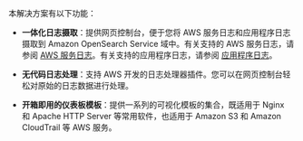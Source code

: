 本解决方案有以下功能：

- **一体化日志摄取**：提供网页控制台，便于您将 AWS 服务日志和应用程序日志摄取到 Amazon OpenSearch Service 域中。有关支持的 AWS 服务日志，请参阅 [AWS 服务日志](../aws-services/index.md)。有关支持的应用程序日志，请参阅 [应用程序日志](../applications/index.md)。

- **无代码日志处理**：支持 AWS 开发的日志处理器插件。您可以在网页控制台轻松对原始的日志数据进行处理。

- **开箱即用的仪表板模板**：提供一系列的可视化模板的集合，既适用于 Nginx 和 Apache HTTP Server 等常用软件，也适用于 Amazon S3 和 Amazon CloudTrail 等 AWS 服务。
